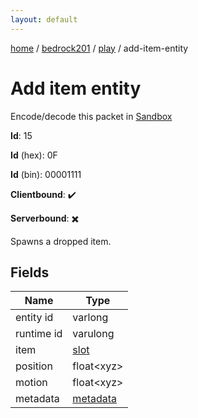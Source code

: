 ```yaml
---
layout: default
---
```


[home](/)  /  [bedrock201](/protocol/bedrock201)  /  [play](/protocol/bedrock201/play)  /  add-item-entity

# Add item entity

Encode/decode this packet in [Sandbox](../../../sandbox/bedrock201#Play.AddItemEntity)

**Id**: 15

**Id** (hex): 0F

**Id** (bin): 00001111

**Clientbound**: ✔️

**Serverbound**: ✖️

Spawns a dropped item.

## Fields

Name | Type
---|---
entity id | varlong
runtime id | varulong
item | [slot](/protocol/bedrock201/types/slot)
position | float&lt;xyz&gt;
motion | float&lt;xyz&gt;
metadata | [metadata](/protocol/bedrock201/metadata)
